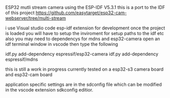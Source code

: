 ESP32 mutli stream camera using the ESP-IDF V5.3.1
this is a port to the IDF of this project
https://github.com/easytarget/esp32-cam-webserver/tree/multi-stream

i use Visual studio code esp-idf extension for development once the project is loaded you will have
to setup the inviroment for setup paths to the idf etc also
you may need to dependencys for mdns and esp32-camera
open an idf terminal window in vscode then type the following 

idf.py add-dependency espressif/esp32-camera
idf.py add-dependency espressif/mdns

this is still a work in progress 
currently tested on a esp32-s3 camera board
and esp32-cam board

application specific settings are in the sdconfig file which can be modified in the vscode extension
sdkconfig editior.


